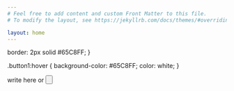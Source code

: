 ```yaml
---
# Feel free to add content and custom Front Matter to this file.
# To modify the layout, see https://jekyllrb.com/docs/themes/#overriding-theme-defaults

layout: home
---
```


<link href="{{site.baseurl}}/css/main.css" rel="stylesheet">

border: 2px solid #65C8FF;
}

.button1:hover {
  background-color: #65C8FF;
  color: white;
}



</head>
<body>

write here
or
<button class="button button1" onclick="window.location='https://google.com'"/>
</style>
</body>
</html>

